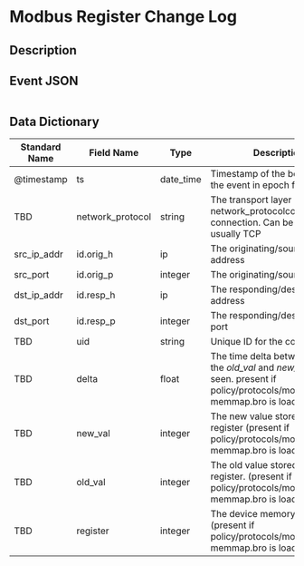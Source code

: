 # Modbus Register Change Log

## Description

## Event JSON

```json
```

## Data Dictionary

|	        Standard Name       	|            Field Name             |       	    Type            	|   	    Description          	|	     Sample Value           	|
|	-------------------------------	|	-------------------------------	|	-------------------------------	|	-------------------------------	|	-------------------------------	|
|     @timestamp     |     ts     |     date_time     |     Timestamp of the beginning of the event in epoch format     |     `1300475167.096535`     |
|     TBD     |     network_protocol     |     string     |     The transport layer network_protocolcol of the connection. Can be UDP but is usually TCP     |  `tcp`   |
|     src_ip_addr     |     id.orig_h     |     ip     |     The originating/source IP address     |     `10.1.1.1`     |
|     src_port     |     id.orig_p     |     integer     |     The originating/source port        |     `37682`     |    
|     dst_ip_addr     |     id.resp_h     |     ip     |     The responding/destination IP address     |     `10.2.2.2`     |
|     dst_port     |     id.resp_p     |     integer     |     The responding/destination port        |     `502`     |
|     TBD     |     uid     |     string     |     Unique ID for the connection.     |     `CHhAvVGS1DHFjwGM9`  |
|     TBD     |     delta     |     float     |     The time delta between when the *old_val* and *new_val* were seen. present if policy/protocols/modbus/track-memmap.bro is loaded.   |   ``  |
|     TBD     |     new_val     |     integer     |     The new value stored in the register (present if policy/protocols/modbus/track-memmap.bro is loaded.   |   ``  |
|     TBD     |     old_val     |     integer     |     The old value stored in the register. (present if policy/protocols/modbus/track-memmap.bro is loaded.   |   ``  |
|     TBD     |     register     |     integer     |     The device memory offset. (present if policy/protocols/modbus/track-memmap.bro is loaded)" |   ``  |